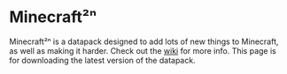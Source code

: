 # Minecraft²ⁿ
Minecraft²ⁿ is a datapack designed to add lots of new things to Minecraft, as well as making it harder. Check out the [wiki](https://github.com/RemRemEgg/Minecraft_two_n/wiki) for more info. This page is for downloading the latest version of the datapack.
